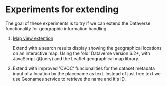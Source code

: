 # Experiments for extending

The goal of these experiments is to try if we can extend the Dataverse functionality for geographic information handling. 

1. [Map view extention](./MapViewExtention.md)
   
   Extend with a search results display showing the geographical locations on an interactive map. 
   Using the 'old' Dataverse version 6.2+, with JavaScript (jQuery) and the Leaflet geographical map library. 

2. Extend with improved 'CVOC' funcionalities for the dataset metadata input of a location by the placename as text. 
   Instead of just free text we use Geonames service to retrieve the name and it's ID. 

